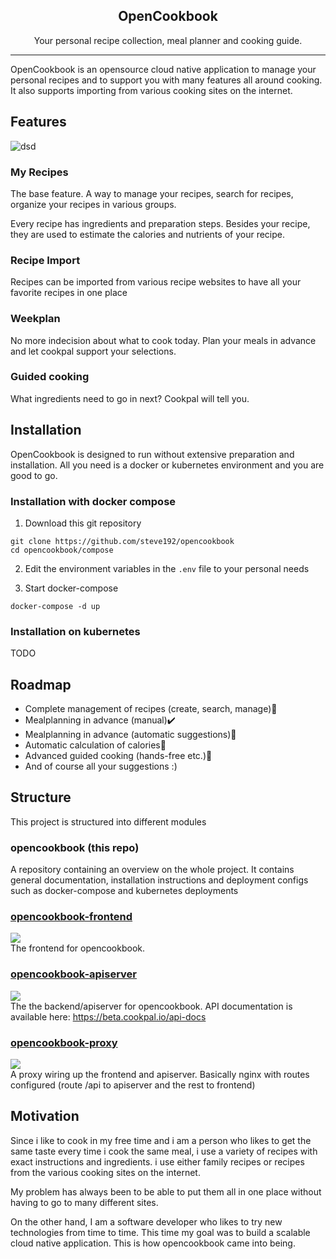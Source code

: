 ## <center>OpenCookbook</center>
<center>Your personal recipe collection, meal planner and cooking guide.</center>

-----
OpenCookbook is an opensource cloud native application to manage your personal recipes and to support you with many features all around cooking.
It also supports importing from various cooking sites on the internet.


## Features
![dsd](assets/cookpal-video4.gif )
### My Recipes
The base feature. A way to manage your recipes, search for recipes, organize your recipes in various groups.

Every recipe has ingredients and preparation steps. Besides your recipe, they are used to estimate the calories and nutrients of your recipe.

### Recipe Import
Recipes can be imported from various recipe websites to have all your favorite recipes in one place
### Weekplan
No more indecision about what to cook today. Plan your meals in advance and let cookpal support your selections.

### Guided cooking
What ingredients need to go in next? Cookpal will tell you.

## Installation
OpenCookbook is designed to run without extensive preparation and installation. All you need is a docker or kubernetes environment and you are good to go.

### Installation with docker compose

1. Download this git repository
```
git clone https://github.com/steve192/opencookbook
cd opencookbook/compose
```

2. Edit the environment variables in the ```.env``` file to your personal needs

3. Start docker-compose
```
docker-compose -d up
```
### Installation on kubernetes
TODO

## Roadmap
- Complete management of recipes (create, search, manage)🚧
- Mealplanning in advance (manual)✔️
- Mealplanning in advance (automatic suggestions)🚧
- Automatic calculation of calories🚧
- Advanced guided cooking (hands-free etc.)🚧
- And of course all your suggestions :)

## Structure
This project is structured into different modules
### opencookbook (this repo)
A repository containing an overview on the whole project. It contains general documentation, installation instructions and deployment configs such as docker-compose and kubernetes deployments
### [opencookbook-frontend](https://github.com/steve192/opencookbook-frontend)
<img src="https://shields.io/github/v/release/steve192/opencookbook-frontend?display_name=tag&sort=semver&label=frontend&logo=github"/>\
The frontend for opencookbook.
### [opencookbook-apiserver](https://github.com/steve192/opencookbook-apiserver)
<img src="https://shields.io/github/v/release/steve192/opencookbook-apiserver?display_name=tag&sort=semver&label=apiserver&logo=github"/>\
The the backend/apiserver for opencookbook.
API documentation is available here: https://beta.cookpal.io/api-docs
### [opencookbook-proxy](https://github.com/steve192/opencookbook-proxy)
<img src="https://shields.io/github/v/release/steve192/opencookbook-proxy?display_name=tag&sort=semver&label=proxy&logo=github"/>\
A proxy wiring up the frontend and apiserver. Basically nginx with routes configured (route /api to apiserver and the rest to frontend)
## Motivation
Since i like to cook in my free time and i am a person who likes to get the same taste every time i cook the same meal, i use a variety of recipes with exact instructions and ingredients. i use either family recipes or recipes from the various cooking sites on the internet.

My problem has always been to be able to put them all in one place without having to go to many different sites.


On the other hand, I am a software developer who likes to try new technologies from time to time. This time my goal was to build a scalable cloud native application. This is how opencookbook came into being.


